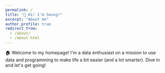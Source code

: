 ```yaml
---
permalink: /
title: "🙌 Hi! I'm Seung!"
excerpt: "About me"
author_profile: true
redirect_from: 
  - /about/
  - /about.html
---
```


🏠 Welcome to my homepage! 
I'm a data enthusiast on a mission to use data and programming to make life a bit easier (and a lot smarter). Dive in and let's get going!
